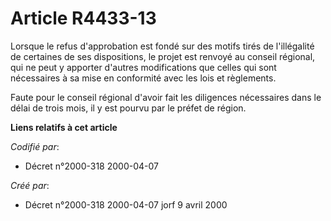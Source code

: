 # Article R4433-13

Lorsque le refus d'approbation est fondé sur des motifs tirés de l'illégalité de certaines de ses dispositions, le projet est
renvoyé au conseil régional, qui ne peut y apporter d'autres modifications que celles qui sont nécessaires à sa mise en
conformité avec les lois et règlements.

Faute pour le conseil régional d'avoir fait les diligences nécessaires dans le délai de trois mois, il y est pourvu par le
préfet de région.

**Liens relatifs à cet article**

_Codifié par_:

  - Décret n°2000-318 2000-04-07

_Créé par_:

  - Décret n°2000-318 2000-04-07 jorf 9 avril 2000
